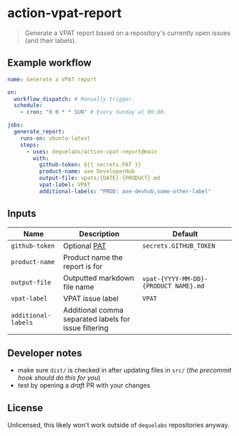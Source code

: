 # action-vpat-report

> Generate a VPAT report based on a repository's currently open issues (and their labels).

## Example workflow

```yaml
name: Generate a VPAT report

on:
  workflow_dispatch: # Manually trigger.
  schedule:
    - cron: "0 0 * * SUN" # Every Sunday at 00:00.

jobs:
  generate_report:
    runs-on: ubuntu-latest
    steps:
      - uses: dequelabs/action-vpat-report@main
        with:
          github-token: ${{ secrets.PAT }}
          product-name: axe DeveloperHub
          output-file: vpats/{DATE}-{PRODUCT}.md
          vpat-label: VPAT
          additional-labels: "PROD: axe-devhub,some-other-label"
```

## Inputs

| Name                | Description                                                                                                 | Default                               |
| ------------------- | ----------------------------------------------------------------------------------------------------------- | ------------------------------------- |
| `github-token`      | Optional [PAT](https://docs.github.com/en/github/authenticating-to-github/creating-a-personal-access-token) | `secrets.GITHUB_TOKEN`                |
| `product-name`      | Product name the report is for                                                                              |                                       |
| `output-file`       | Outputted markdown file name                                                                                | `vpat-{YYYY-MM-DD}-{PRODUCT NAME}.md` |
| `vpat-label`        | VPAT issue label                                                                                            | `VPAT`                                |
| `additional-labels` | Additional comma separated labels for issue filtering                                                       |

## Developer notes

- make sure `dist/` is checked in after updating files in `src/` (_the precommit hook should do this for you_)
- test by opening a _draft_ PR with your changes

## License

Unlicensed, this likely won't work outside of `dequelabs` repositories anyway.
